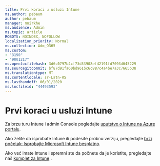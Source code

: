 ```yaml
---
title: Prvi koraci u usluzi Intune
ms.author: pebaum
author: pebaum
manager: mnirkhe
ms.audience: Admin
ms.topic: article
ROBOTS: NOINDEX, NOFOLLOW
localization_priority: Normal
ms.collection: Adm_O365
ms.custom:
- "3190"
- "9001217"
ms.openlocfilehash: 3d6c0797b4cf73d33908ef42191fd7093d645229
ms.sourcegitcommit: bf87d91fa60bd961bc6c887c4a4be7a3c7665b38
ms.translationtype: MT
ms.contentlocale: sr-Latn-RS
ms.lasthandoff: 06/01/2020
ms.locfileid: "44493593"
---
```

# <a name="getting-started-with-intune"></a>Prvi koraci u usluzi Intune

Za brzu turu Intune i admin Console pogledajte [uputstvo o Intune na Azure portalu](https://docs.microsoft.com/intune/fundamentals/tutorial-walkthrough-intune-portal).

Ako želite da isprobate Intune ili podesite probnu verziju, pregledajte [brzi početak: Isprobajte Microsoft Intune besplatno](https://docs.microsoft.com/intune/fundamentals/free-trial-sign-up).

Ako već imate Intune i spremni ste da počnete da je koristite, pregledajte naš [komplet za Intune](https://docs.microsoft.com/intune/fundamentals/setup-steps) . 
